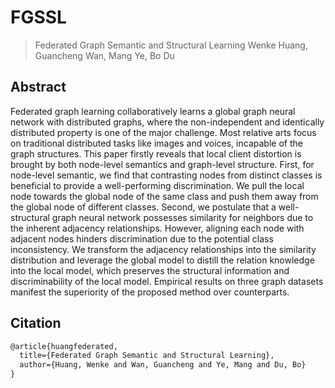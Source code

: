 # FGSSL

>Federated Graph Semantic and Structural Learning
>Wenke Huang, Guancheng Wan, Mang Ye, Bo Du

## Abstract

Federated graph learning collaboratively learns a global graph neural network with distributed graphs, where the non-independent and identically distributed property is one of the major challenge. Most relative arts focus on traditional distributed tasks like images and voices, incapable of the graph structures. This paper firstly reveals that local client distortion is brought by both node-level semantics and graph-level structure. First, for node-level semantic, we find that contrasting nodes from distinct classes is beneficial to provide a well-performing discrimination. We pull the local node towards the global node of the same class and push them away from the global node of different classes. Second, we postulate that a well-structural graph neural network possesses similarity for neighbors due to the inherent adjacency relationships. However, aligning each node with adjacent nodes hinders discrimination due to the potential class inconsistency. We transform the adjacency relationships into the similarity distribution and leverage the global model to distill the relation knowledge into the local model, which preserves the structural information and discriminability of the local model. Empirical results on three graph datasets manifest the superiority of the proposed method over counterparts.

## Citation

``` latex
@article{huangfederated,
  title={Federated Graph Semantic and Structural Learning},
  author={Huang, Wenke and Wan, Guancheng and Ye, Mang and Du, Bo}
}
```

